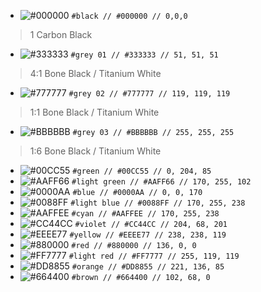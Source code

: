 - ![#000000](https://via.placeholder.com/15/000000/000000.png) `#black // #000000 // 0,0,0`
>1 Carbon Black

- ![#333333](https://via.placeholder.com/15/333333/333333.png) `#grey 01 // #333333 // 51, 51, 51`
>4:1 Bone Black / Titanium White

- ![#777777](https://via.placeholder.com/15/777777/777777.png) `#grey 02 // #777777 // 119, 119, 119`
>1:1 Bone Black / Titanium White

- ![#BBBBBB](https://via.placeholder.com/15/BBBBBB/BBBBBB.png) `#grey 03 // #BBBBBB // 255, 255, 255`
>1:6 Bone Black / Titanium White

- ![#00CC55](https://via.placeholder.com/15/00CC55/00CC55.png) `#green // #00CC55 // 0, 204, 85`
- ![#AAFF66](https://via.placeholder.com/15/AAFF66/AAFF66.png) `#light green // #AAFF66 // 170, 255, 102`
- ![#0000AA](https://via.placeholder.com/15/0000AA/0000AA.png) `#blue // #0000AA // 0, 0, 170`
- ![#0088FF](https://via.placeholder.com/15/0088FF/0088FF.png) `#light blue // #0088FF // 170, 255, 238`
- ![#AAFFEE](https://via.placeholder.com/15/AAFFEE/AAFFEE.png) `#cyan // #AAFFEE // 170, 255, 238`
- ![#CC44CC](https://via.placeholder.com/15/CC44CC/CC44CC.png) `#violet // #CC44CC // 204, 68, 201`
- ![#EEEE77](https://via.placeholder.com/15/EEEE77/EEEE77.png) `#yellow // #EEEE77 // 238, 238, 119`
- ![#880000](https://via.placeholder.com/15/880000/880000.png) `#red // #880000 // 136, 0, 0`
- ![#FF7777](https://via.placeholder.com/15/FF7777/FF7777.png) `#light red // #FF7777 // 255, 119, 119`
- ![#DD8855](https://via.placeholder.com/15/DD8855/DD8855.png) `#orange // #DD8855 // 221, 136, 85`
- ![#664400](https://via.placeholder.com/15/664400/664400.png) `#brown // #664400 // 102, 68, 0`
